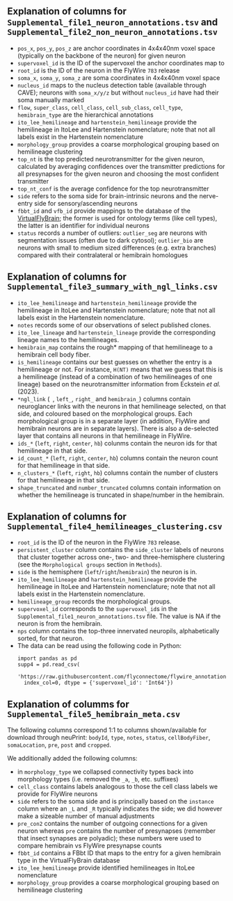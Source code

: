 ## Explanation of columns for `Supplemental_file1_neuron_annotations.tsv` and `Supplemental_file2_non_neuron_annotations.tsv`
- `pos_x`, `pos_y`, `pos_z` are anchor coordinates in 4x4x40nm voxel space (typically on the backbone of the neuron) for given neuron
- `supervoxel_id` is the ID of the supervoxel the anchor coordinates map to
- `root_id` is the ID of the neuron in the FlyWire `783` release
- `soma_x`, `soma_y`, `soma_z` are soma coordinates in 4x4x40nm voxel space
- `nucleus_id` maps to the nucleus detection table (available through CAVE); neurons with `soma_x/y/z` but without `nucleus_id` have had their soma manually marked
- `flow`, `super_class`, `cell_class`, `cell_sub_class`, `cell_type`, `hemibrain_type` are the hierarchical annotations
- `ito_lee_hemilineage` and `hartenstein_hemilineage` provide the hemilineage in ItoLee and Hartenstein nomenclature; note that not all labels exist in the Hartenstein nomenclature
- `morphology_group` provides a coarse morphological grouping based on hemilineage clustering
- `top_nt` is the top predicted neurotransmitter for the given neuron, calculated by averaging confidences over the transmitter predictions for all presynapses for the given neuron and choosing the most confident transmitter
- `top_nt_conf` is the average confidence for the top neurotransmitter
- `side` refers to the soma side for brain-intrinsic neurons and the nerve-entry side for sensory/ascending neurons
- `fbbt_id` and `vfb_id` provide mappings to the database of the [VirtualFlyBrain](https://virtualflybrain.org/); the former is used for ontology terms (like cell types), the latter is an identifier for individual neurons
- `status` records a number of outliers: `outlier_seg` are neurons with segmentation issues (often due to dark cytosol); `outlier_bio` are neurons with small to medium sized differences (e.g. extra branches) compared with their contralateral or hemibrain homologues


## Explanation of columns for `Supplemental_file3_summary_with_ngl_links.csv`
- `ito_lee_hemilineage` and `hartenstein_hemilineage` provide the hemilineage in ItoLee and Hartenstein nomenclature; note that not all labels exist in the Hartenstein nomenclature.
- `notes` records some of our observations of select published clones.
- `ito_lee_lineage` and `hartenstein_lineage` provide the corresponding lineage names to the hemilineages.
- `hemibrain_map` contains the rough* mapping of that hemilineage to a hemibrain cell body fiber.
- `is_hemilineage` contains our best guesses on whether the entry is a hemilineage or not. For instance, `H(NT)` means that we guess that this is a hemilineage (instead of a combination of two hemilineages of one lineage) based on the neurotransmitter information from Eckstein _et al._ (2023).
- `*ngl_link` (` `, `left_`, `right_` and `hemibrain_`) columns contain neuroglancer links with the neurons in that hemilineage selected, on that side, and coloured based on the morphological groups. Each morphological group is in a separate layer (in addition, FlyWire and hemibrain neurons are in separate layers). There is also a de-selected layer that contains all neurons in that hemilineage in FlyWire.
- `ids_*` (`left`, `right`, `center`, `hb`) colunms contain the neuron ids for that hemilineage in that side.
- `id_count_*` (`left`, `right`, `center`, `hb`) columns contain the neuron count for that hemilineage in that side.
- `n_clusters_*` (`left`, `right`, `hb`) columns contain the number of clusters for that hemilineage in that side. 
- `shape_truncated` and `number_truncated` columns contain information on whether the hemilineage is truncated in shape/number in the hemibrain.


## Explanation of columns for `Supplemental_file4_hemilineages_clustering.csv`
- `root_id` is the ID of the neuron in the FlyWire `783` release.
- `persistent_cluster` column contains the `side_cluster` labels of neurons that cluster together across one-, two- and three-hemisphere clustering (see the `Morphological groups` section in `Methods`).
- `side` is the hemisphere (`left`/`right`/`hemibrain`) the neuron is in.  
- `ito_lee_hemilineage` and `hartenstein_hemilineage` provide the hemilineage in ItoLee and Hartenstein nomenclature; note that not all labels exist in the Hartenstein nomenclature.
- `hemilineage_group` records the morphological groups.
- `supervoxel_id` corresponds to the `supervoxel_id`s in the `Supplemental_file1_neuron_annotations.tsv` file. The value is NA if the neuron is from the hemibrain. 
- `nps` column contains the top-three innervated neuropils, alphabetically sorted, for that neuron.
- The data can be read using the following code in Python:
  ```
  import pandas as pd 
  supp4 = pd.read_csv(
    'https://raw.githubusercontent.com/flyconnectome/flywire_annotations/main/supplemental_files/Supplemental_file4_hemilineages_clustering.csv', 
    index_col=0, dtype = {'supervoxel_id': 'Int64'})
  ```


## Explanation of columms for `Supplemental_file5_hemibrain_meta.csv`
The following columns correspond 1:1 to columns shown/available for download through neuPrint: `bodyId`, `type`, `notes`, `status`, `cellBodyFiber`, `somaLocation`, `pre`, `post` and `cropped`.

We additionally added the following columns:
- in `morphology_type` we collapsed connectivity types back into morphology types (i.e. removed the `_a`, `_b`, etc. suffixes)
- `cell_class` contains labels analogous to those the cell class labels we provide for FlyWire neurons
- `side` refers to the soma side and is principally based on the `instance` column where an `_L` and `_R` typically indicates the side; we did however make a sizeable number of manual adjustments
- `pre_con2` contains the number of outgoing connections for a given neuron whereas `pre` contains the number of presynapses (remember that insect synapses are polyadic); these numbers were used to compare hemibrain vs FlyWire presynapse counts
- `fbbt_id` contains a FBbt ID that maps to the entry for a given hemibrain type in the VirtualFlyBrain database
- `ito_lee_hemilineage` provide identified hemilineages in ItoLee nomenclature
- `morphology_group` provides a coarse morphological grouping based on hemilineage clustering


